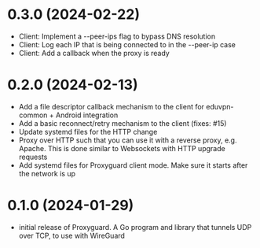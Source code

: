 # 0.3.0 (2024-02-22)

- Client: Implement a --peer-ips flag to bypass DNS resolution
- Client: Log each IP that is being connected to in the --peer-ip case
- Client: Add a callback when the proxy is ready

# 0.2.0 (2024-02-13)

- Add a file descriptor callback mechanism to the client for eduvpn-common + Android integration
- Add a basic reconnect/retry mechanism to the client (fixes: #15)
- Update systemd files for the HTTP change
- Proxy over HTTP such that you can use it with a reverse proxy, e.g. Apache. This is done similar to Websockets with HTTP upgrade requests
- Add systemd files for Proxyguard client mode. Make sure it starts after the network is up

# 0.1.0 (2024-01-29)

- initial release of Proxyguard. A Go program and library that tunnels UDP over TCP, to use with WireGuard
